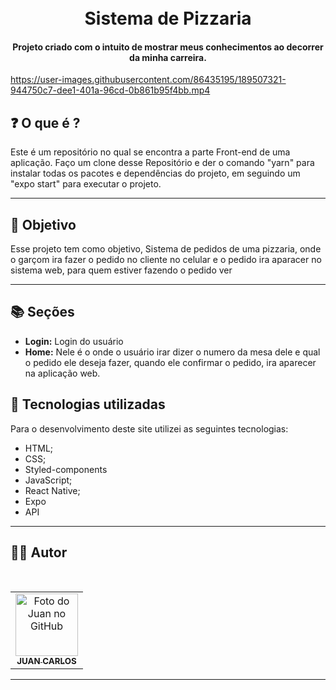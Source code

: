 <h1 align="center">
  <br>Sistema de Pizzaria
</h1>

<h4 align="center">
  Projeto criado com o intuito de mostrar meus conhecimentos ao decorrer da minha carreira.
</h4>

https://user-images.githubusercontent.com/86435195/189507321-944750c7-dee1-401a-96cd-0b861b95f4bb.mp4



## ❓ O que é ?

Este é um repositório no qual se encontra a parte Front-end de uma aplicação. Faço um clone desse Repositório e der o comando "yarn" para instalar todas os pacotes e dependências do projeto, em seguindo um "expo start" para executar o projeto.

<hr>

## 🎯 Objetivo

Esse projeto tem como objetivo, Sistema de pedidos de uma pizzaria, onde o garçom ira fazer o pedido no cliente no celular e o pedido ira aparacer no sistema web, para quem estiver fazendo o pedido ver

<hr>

## 📚 Seções
- **Login:** Login do usuário
- **Home:** Nele é o onde o usuário irar dizer o numero da mesa dele e qual o pedido ele deseja fazer, quando ele confirmar o pedido, ira aparecer na aplicação web.

## 💼 Tecnologias utilizadas

Para o desenvolvimento deste site utilizei as seguintes tecnologias:

- HTML;
- CSS;
- Styled-components
- JavaScript;
- React Native;
- Expo
- API

---

## 👨‍💻 Autor

 <br>
<table>
  <tr>
    <td align="center">
      <a href="https://github.com/JuanCarllos13">
        <img src="https://github.com/JuanCarllos13.png" width="100px;" height="100px" alt="Foto do Juan no GitHub"/><br>
        <sub>
          <b>JUAN CARLOS</b>
        </sub>
      </a>
    </td>
  </tr>
</table>
</table>
<hr>
